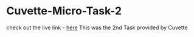# Cuvette-Micro-Task-2
check out the live link - [here](https://cuvette-micro-task-2.vercel.app/)
This was the 2nd Task provided by Cuvette
